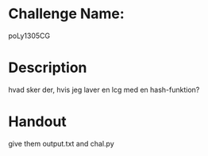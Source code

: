 # Challenge Name:
poLy1305CG


# Description
hvad sker der, hvis jeg laver en lcg med en hash-funktion?

# Handout
give them output.txt and chal.py